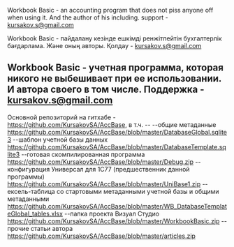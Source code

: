 Workbook Basic - an accounting program that does not piss anyone off when using it. And the author of his including.
support - kursakov.s@gmail.com

Workbook Basic - пайдалану кезінде ешкімді ренжітпейтін бухгалтерлік бағдарлама. Және оның авторы.
Қолдау - kursakov.s@gmail.com

Workbook Basic - учетная программа, которая никого не выбешивает при ее использовании. И автора своего в том числе. 
Поддержка - kursakov.s@gmail.com
-----------------------------------------
Основной репозиторий на гитхабе - https://github.com/KursakovSA/AccBase, в т.ч. -- 
--общие метаданные https://github.com/KursakovSA/AccBase/blob/master/DatabaseGlobal.sqlite3 
--шаблон учетной базы данных https://github.com/KursakovSA/AccBase/blob/master/DatabaseTemplate.sqlite3
--готовая скомпилированная программа https://github.com/KursakovSA/AccBase/blob/master/Debug.zip
--конфигурация Универсал для 1С77 (предшественник данной программы) https://github.com/KursakovSA/AccBase/blob/master/UniBase1.zip
--ексель-таблица со стартовыми метаданными учетной базы и общими метаданными https://github.com/KursakovSA/AccBase/blob/master/WB_DatabaseTemplateGlobal_tables.xlsx
--папка проекта Визуал Студио https://github.com/KursakovSA/AccBase/blob/master/WorkbookBasic.zip
--прочие статьи автора https://github.com/KursakovSA/AccBase/blob/master/articles.zip
